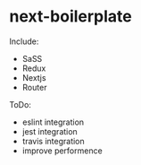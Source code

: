 # next-boilerplate
Include: 
* SaSS
* Redux
* Nextjs
* Router

ToDo: 
* eslint integration
* jest integration
* travis integration
* improve performence

